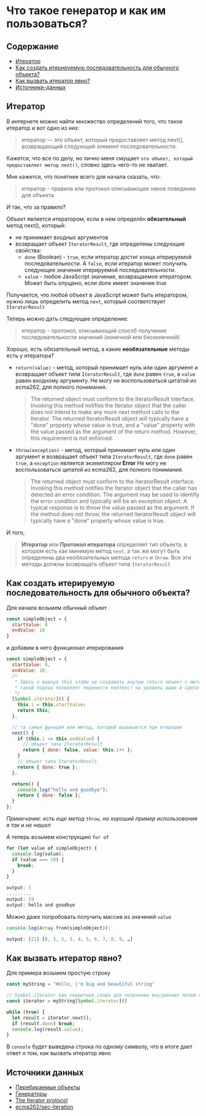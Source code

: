 # Что такое генератор и как им пользоваться?

## Содержание

- [Итератор](#итератор)
- [Как создать итерируемую последовательность для обычного объекта?](#как-создать-итерируемую-последовательность-для-обычного-объекта)
- [Как вызвать итератор явно?](#как-вызвать-итератор-явно)
- [Источники-данных](#источники-данных)

## Итератор

В интернете можно найти множество определений того, что такое итератор и вот одно из них:

> итератор — это объект, который предоставляет метод next(), возвращающий следующий элемент последовательности.

Кажется, что все по делу, но лично меня смущает `это объект, который предоставляет метод next()`, словно здесь чего-то не хватает.

Мне кажется, что понятнее всего для начала сказать, что:

> итератор - правила или протокол описывающее некое поведение для объекта

И так, что за правило?

Объект является итератором, если в нем определён **обязательный** метод next(), который:

- не принимает входных аргументов
- возвращает объект `IteratorResult`, где определены следующие свойства:
  - `done` (Boolean) - `true`, если итератор достиг конца итерируемой последовательности. А `false`, если итератор может получить следующее значение итерируемой последовательности.
  - `value` - любое JavaScript значение, возвращаемое итератором. Может быть опущено, если done имеет значение true

Получается, что любой объект в JavaScript может быть итератором, нужно лишь определить метод `next`, который соответствует `IteratorResult`

Теперь можно дать следующее определение:
> итератор - протокол, описывающий способ получение последовательности значений (конечной или бесконечной)

Хорошо, есть обязательный метод, а какие **необязательные** методы есть у итератора?

- `return(value)` - метод, который принимает нуль или один аргумент и возвращает объект типа `IteratorResult`, где `done` равен `true`, а `value` равен входному аргументу.
  Не могу не воспользоваться цитатой из ecma262, для полного понимания.
  > The returned object must conform to the IteratorResult interface. Invoking this method notifies the Iterator object that the caller does not intend to make any more next method calls to the Iterator. The returned IteratorResult object will typically have a "done" property whose value is true, and a "value" property with the value passed as the argument of the return method. However, this requirement is not enforced.
- `throw(exception)` - метод, который принимает нуль или один аргумент и возвращает объект типа `IteratorResult`,  где `done` равен `true`, а `exception` является экземпляром **Error**
  Не могу не воспользоваться цитатой из ecma262, для полного понимания.
  > The returned object must conform to the IteratorResult interface. Invoking this method notifies the Iterator object that the caller has detected an error condition. The argument may be used to identify the error condition and typically will be an exception object. A typical response is to throw the value passed as the argument. If the method does not throw, the returned IteratorResult object will typically have a "done" property whose value is true.

И того,
> **Итератор** или **Протокол итератора** определяет тип объекта, в котором есть как минимум метод `next`, а так же могут быть определены два необязательных метода `return` и `throw`. Все эти методы должны возвращать объект типа `IteratorResult`

## Как создать итерируемую последовательность для обычного объекта?

Для начала возьмем обычный объект

```js
const simpleObject = {
  startValue: 0
  endValue: 10
}
```

и добавим в него функционал итерирования

```js
const simpleObject = {
  startValue: 0,
  endValue: 10,
  /*
   * Здесь я вернул this чтобы не создавать внутри return объект с методами next и return
   * такой подход позволяет перенести контекст на уровень выше и сделать код понятным
   */
  [Symbol.iterator]() {
    this.i = this.startValue;
    return this;
  },

  // та самая функция или метод, который вызывается при итерации
  next() {
    if (this.i <= this.endValue) {
      // объект типа IteratorResult
      return { done: false, value: this.i++ };
    }
    // объект типа IteratorResult
    return { done: true };
  },

  return() {
    console.log("hello and goodbye");
    return { done: false };
  }
};
```

*Примечание: есть еще метод `throw`, но хороший пример использования я так и не нашел*

А теперь возьмем конструкцию `for of`

```js
for (let value of simpleObject) {
  console.log(value);
  if (value === 19) {
    break;
  }
}

output: 1
.........
output: 19
output: hello and goodbye 
```

Можно даже попробовать получить массив из значений `value`

```js
console.log(Array.from(simpleObject));

output: (21) [0, 1, 2, 3, 4, 5, 6, 7, 8, 9, …]
```

## Как вызвать итератор явно?

Для примера возьмем простую строку

```js
const myString = "Hello, i'm big and beautiful string"

// Symbol.iterator как секретное слово для получение внутренних полей объекта
const iterator = myString[Symbol.iterator]()

while (true) {
  let result = iterator.next();
  if (result.done) break;
  console.log(result.value);
}
```

В `console` будет выведена строка по одному символу, что в итоге дает ответ о том, как вызвать итератор явно

## Источники данных

- [Перебираемые объекты](https://learn.javascript.ru/iterable)
- [Генераторы](https://learn.javascript.ru/generators)
- [The Iterator protocol](https://developer.mozilla.org/ru/docs/Web/JavaScript/Reference/Iteration_protocols)
- [ecma262/sec-iteration](https://tc39.es/ecma262/#sec-iteration)